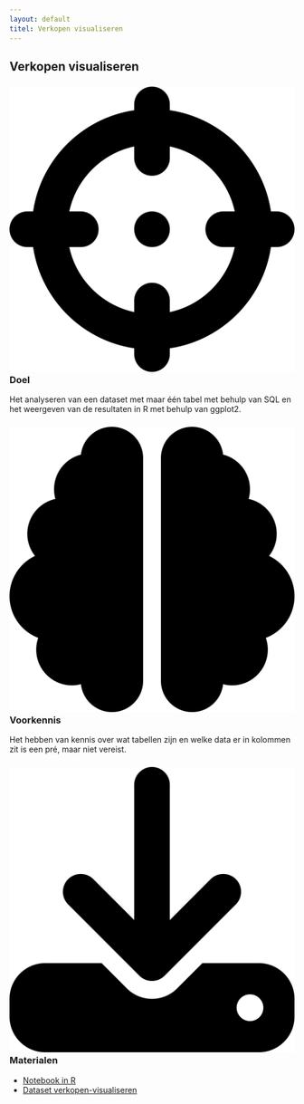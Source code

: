 ```yaml
---
layout: default
titel: Verkopen visualiseren
---
```


## Verkopen visualiseren

### <span><img class="inline-h2-icon" src="../assets/svg/crosshairs.svg" /> Doel</span>

Het analyseren van een dataset met maar één tabel met behulp van SQL en het weergeven van de resultaten in R met behulp van ggplot2.

### <span><img class="inline-h2-icon" src="../assets/svg/brain.svg" /> Voorkennis</span>

Het hebben van kennis over wat tabellen zijn en welke data er in kolommen zit is een pré, maar niet vereist.

### <span><img class="inline-h2-icon" src="../assets/svg/download.svg" /> Materialen</span>

- [Notebook in R](../notebook/verkopen-visualiseren.Rmd)
- [Dataset verkopen-visualiseren](../dataset/verkopen-visualiseren.xlsx)
